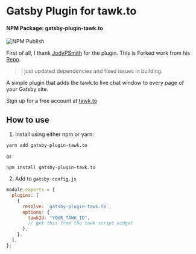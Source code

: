 # Gatsby Plugin for tawk.to

#### NPM Package: gatsby-plugin-tawk.to

![NPM Publish](https://github.com/AsathalMannan/gatsby-plugin-tawk.to/workflows/Publish/badge.svg)

First of all, I thank [JodyPSmith](https://github.com/JodyPSmith) for the plugin.
This is Forked work from his [Repo](https://github.com/JodyPSmith/gatsby-plugin-tawk).
> I just updated dependencies and fixed issues in building.

A simple plugin that adds the tawk.to live chat window to every page of your Gatsby site.

Sign up for a free account at [tawk.to](https://www.tawk.to/)



## How to use

1. Install using either npm or yarn:

```shell
yarn add gatsby-plugin-tawk.to
```

or

```shell
npm install gatsby-plugin-tawk.to
```

2. Add to ```gatsby-config.js```

```javascript
module.exports = {
  plugins: [
    {
      resolve: `gatsby-plugin-tawk.to`,
      options: {
        tawkId: "YOUR_TAWK_ID",
        // get this from the tawk script widget
      },
    },
  ],
};
```
